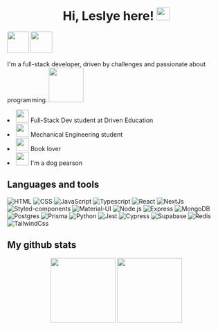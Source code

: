 
  
<h1 align='center'>Hi, Leslye here! <img  src="https://raw.githubusercontent.com/kaueMarques/kaueMarques/master/hi.gif"  width="30px"  height="30px"></h1>  

<div><a href="mailto:leslyesoares@gmail.com"><img src="https://cdn-icons-png.flaticon.com/512/324/324123.png" height="50px"/></a> <a href="https://www.linkedin.com/in/leslye-ferreira/">
<img src="https://cdn-icons-png.flaticon.com/512/1383/1383262.png" height="50px"/></a></div>

I'm a full-stack developer, driven by challenges and passionate about programming. <img  src="https://media4.giphy.com/media/j0HjChGV0J44KrrlGv/200.webp?cid=ecf05e47v8mw9c5klngsxwzshkgh8rvslasmjw7jywm4e33j&rid=200.webp&ct=s"  width="80px"/>

<li><img  src="https://cdn-icons-png.flaticon.com/512/1753/1753751.png"  width="30px"  height="30px">
Full-Stack Dev student at Driven Education</li>
<li><img  src="https://cdn-icons-png.flaticon.com/512/2827/2827348.png"  width="30px"  height="30px">
Mechanical Engineering student</li>
<li> <img  src="https://cdn-icons-png.flaticon.com/512/2232/2232688.png"  width="30px"  height="30px">
Book lover 
</li>
<li><img  src="https://cdn-icons-png.flaticon.com/512/1998/1998627.png"  width="30px"  height="30px">
I'm a dog pearson
</li>

## Languages and tools
<img src="https://img.shields.io/badge/HTML5-E34F26?style=for-the-badge&logo=html5&logoColor=white" alt="HTML"/> <img src="https://img.shields.io/badge/CSS3-1572B6?style=for-the-badge&logo=css3&logoColor=white" alt="CSS"/> <img src="https://img.shields.io/badge/JavaScript-323330?style=for-the-badge&logo=javascript&logoColor=F7DF1E" alt="JavaScript"/> <img src="https://img.shields.io/badge/typescript-%23007ACC.svg?style=for-the-badge&logo=typescript&logoColor=white" alt="Typescript"> <img src="https://img.shields.io/badge/React-20232A?style=for-the-badge&logo=react&logoColor=61DAFB" alt="React"/> <img src="https://img.shields.io/badge/Next-black?style=for-the-badge&logo=next.js&logoColor=white" alt="NextJs"/> <img src="https://img.shields.io/badge/styled--components-DB7093?style=for-the-badge&logo=styled-components&logoColor=white" alt="Styled-components"/> <img src="https://img.shields.io/badge/Material%20UI-007FFF?style=for-the-badge&logo=mui&logoColor=white" alt="Material-UI"/> <img src="https://img.shields.io/badge/node.js-6DA55F?style=for-the-badge&logo=node.js&logoColor=white" alt="Node.js"> <img src="https://img.shields.io/badge/Express.js-000000?style=for-the-badge&logo=express&logoColor=white" alt="Express"> <img src="https://img.shields.io/badge/MongoDB-%234ea94b.svg?style=for-the-badge&logo=mongodb&logoColor=white" alt="MongoDB"/> <img src="https://img.shields.io/badge/postgres-%23316192.svg?style=for-the-badge&logo=postgresql&logoColor=white" alt="Postgres"/> <img src="https://img.shields.io/badge/Prisma-3982CE?style=for-the-badge&logo=Prisma&logoColor=white" alt="Prisma"> <img src="https://img.shields.io/badge/Python-FFD43B?style=for-the-badge&logo=python&logoColor=darkgreen" alt="Python"/> <img src="https://img.shields.io/badge/-jest-%23C21325?style=for-the-badge&logo=jest&logoColor=white" alt="Jest"/> <img src="https://img.shields.io/badge/-cypress-%23E5E5E5?style=for-the-badge&logo=cypress&logoColor=058a5e" alt="Cypress"/> <img src="https://img.shields.io/badge/Supabase-3ECF8E?style=for-the-badge&logo=supabase&logoColor=white" alt="Supabase"/> <img src="https://img.shields.io/badge/redis-%23DD0031.svg?&style=for-the-badge&logo=redis&logoColor=white" alt="Redis"/> <img src="https://img.shields.io/badge/tailwindcss-%2338B2AC.svg?style=for-the-badge&logo=tailwind-css&logoColor=white" alt="TailwindCss"/>


## My github stats
<div align="center">
  <a href="https://github.com/leslyesf"></a>
  <img height="150em" src="https://github-readme-stats.vercel.app/api?username=leslyesf&show_icons=true&theme=outrun&include_all_commits=true&count_private=true"/>
  <img height="150em" src="https://github-readme-stats.vercel.app/api/top-langs/?username=leslyesf&layout=compact&langs_count=16&theme=outrun"/> <br>
</div>